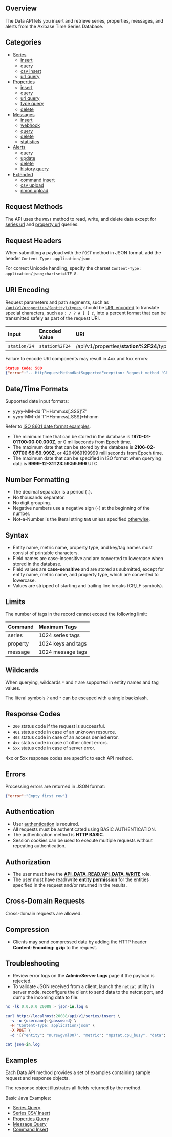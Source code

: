 ## Overview

The Data API lets you insert and retrieve series, properties, messages, and alerts from the Axibase Time Series Database.

## Categories

* [Series](series#data-api-series-methods)
  - [insert](series/insert.md)
  - [query](series/query.md)
  - [csv insert](series/csv-insert.md)
  - [url query](series/url-query.md)
* [Properties](properties#data-api-properties-methods)
  - [insert](properties/insert.md)
  - [query](properties/query.md)
  - [url query](properties/url-query.md)
  - [type query](properties/type-query.md)
  - [delete](properties/delete.md)
* [Messages](messages#data-api-messages-methods)
  - [insert](messages/insert.md)
  - [webhook](messages/webhook.md)
  - [query](messages/query.md)
  - [delete](messages/delete.md)  
  - [statistics](messages/stats-query.md)
* [Alerts](alerts#data-api-alerts-methods)
  - [query](alerts/query.md)
  - [update](alerts/update.md)
  - [delete](alerts/delete.md)
  - [history query](alerts/history-query.md)
* [Extended](ext#data-api-extended-methods)
  - [command insert](ext/command.md)
  - [csv upload](ext/csv-upload.md)
  - [nmon upload](ext/nmon-upload.md)

## Request Methods

The API uses the `POST` method to read, write, and delete data except for [series url](series/url-query.md) and [property url](properties/url-query.md) queries.

## Request Headers

When submitting a payload with the `POST` method in JSON format, add the header `Content-Type: application/json`.

For correct Unicode handling, specify the charset `Content-Type: application/json;chartset=UTF-8`.

## URI Encoding

Request parameters and path segments, such as [`/api/v1/properties/{entity}/types`](../../api/meta/entity/property-types.md), should be [URL encoded](https://tools.ietf.org/html/rfc3986#section-2.1) to translate special characters, such as `: / ? # [ ] @`, into a percent format that can be transmitted safely as part of the request URI.

| **Input** | **Encoded Value** | **URI** |
|:---|:---|:---|
|`station/24`|`station%2F24`| /api/v1/properties/**station%2F24**/types |

Failure to encode URI components may result in 4xx and 5xx errors:

```json
Status Code: 500
{"error":"...HttpRequestMethodNotSupportedException: Request method 'GET' not supported"}
```

## Date/Time Formats

Supported date input formats:

* yyyy-MM-dd'T'HH:mm:ss[.SSS]'Z'
* yyyy-MM-dd'T'HH:mm:ss[.SSS]±hh:mm

Refer to [ISO 8601 date format examples](date-format.md).

* The minimum time that can be stored in the database is **1970-01-01T00:00:00.000Z**, or 0 milliseconds from Epoch time.
* The maximum date that can be stored by the database is **2106-02-07T06:59:59.999Z**, or 4294969199999 milliseconds from Epoch time.
* The maximum date that can be specified in ISO format when querying data is **9999-12-31T23:59:59.999** UTC.

## Number Formatting

* The decimal separator is a period (`.`).
* No thousands separator.
* No digit grouping.
* Negative numbers use a negative sign (`-`) at the beginning of the number.
* Not-a-Number is the literal string `NaN` unless specified [otherwise](series/insert.md#fields).

## Syntax

* Entity name, metric name, property type, and key/tag names must consist of printable characters.
* Field names are case-insensitive and are converted to lowercase when stored in the database.
* Field values are **case-sensitive** and are stored as submitted, except for entity name, metric name, and property type, which are converted to lowercase.
* Values are stripped of starting and trailing line breaks (CR,LF symbols).

## Limits

The number of tags in the record cannot exceed the following limit:

| **Command** | **Maximum Tags** |
|:---|:---|
| series | 1024 series tags |
| property | 1024 keys and tags |
| message | 1024 message tags |

## Wildcards

When querying, wildcards `*` and `?` are supported in entity names and tag values.

The literal symbols `?` and `*` can be escaped with a single backslash.

## Response Codes

* `200` status code if the request is successful.
* `401` status code in case of an unknown resource.
* `403` status code in case of an access denied error.
* `4xx` status code in case of other client errors.
* `5xx` status code in case of server error.

4xx or 5xx response codes are specific to each API method.

## Errors

Processing errors are returned in JSON format:

```json
{"error":"Empty first row"}
```

## Authentication

* User [authentication](../../administration/user-authentication.md) is required.
* All requests must be authenticated using BASIC AUTHENTICATION.
* The authentication method is **HTTP BASIC**.
* Session cookies can be used to execute multiple requests without repeating authentication.

## Authorization

* The user must have the [**API_DATA_READ**/**API_DATA_WRITE**](../../administration/user-authorization.md#api-roles) role.
* The user must have read/write [**entity permission**](../../administration/user-authorization.md#entity-permissions) for the entities specified in the request and/or returned in the results.

## Cross-Domain Requests

Cross-domain requests are allowed.

## Compression

* Clients may send compressed data by adding the HTTP header **Content-Encoding: gzip** to the request.

## Troubleshooting

* Review error logs on the **Admin:Server Logs** page if the payload is rejected.
* To validate JSON received from a client, launch the `netcat` utility in server mode, reconfigure the client to send data to the netcat port, and dump the incoming data to file:

```elm
nc -lk 0.0.0.0 20088 > json-in.log &

curl http://localhost:20088/api/v1/series/insert \
  -v -u {username}:{password} \
  -H "Content-Type: application/json" \
  -X POST \
  -d '[{"entity": "nurswgvml007", "metric": "mpstat.cpu_busy", "data": [{ "t": 1462427358127, "v": 22.0 }]}]'

cat json-in.log
```

## Examples

Each Data API method provides a set of examples containing sample request and response objects.

The response object illustrates all fields returned by the method.

Basic Java Examples:

* [Series Query](series/examples/DataApiSeriesQueryExample.java)
* [Series CSV Insert](series/examples/DataApiSeriesCsvInsertExample.java)
* [Properties Query](properties/examples/DataApiPropertiesQueryExample.java)
* [Message Query](messages/examples/DataApiMessagesQueryExample.java)
* [Command Insert](ext/examples/DataApiCommandInsertExample.java)
